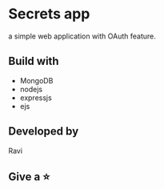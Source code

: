 # Secrets app
a simple web application with OAuth feature.
## Build with
- MongoDB
- nodejs
- expressjs
- ejs
## Developed by
Ravi
## Give a ⭐
